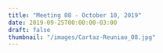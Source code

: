 ```yaml
---
title: "Meeting 08 - October 10, 2019"
date: 2019-09-25T00:00:00-03:00
draft: false
thumbnail: "/images/Cartaz-Reuniao_08.jpg"
---
```

